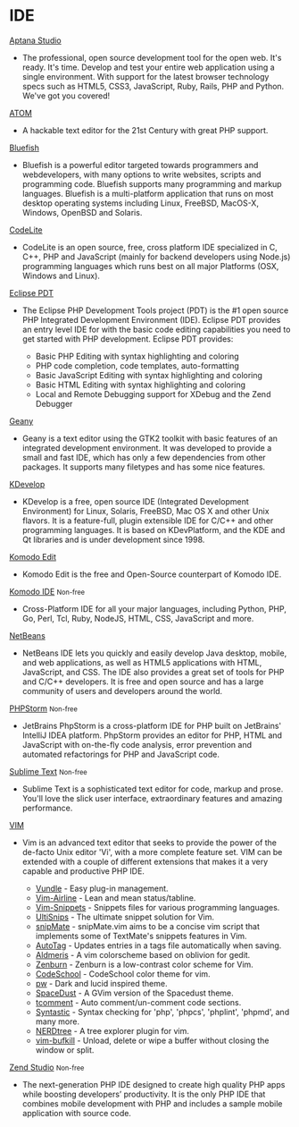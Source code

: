 # IDE #

[Aptana Studio](http://www.aptana.com/)

 * The professional, open source development tool for the open web. It's ready. It's time. Develop and test your entire web application using a single environment. With support for the latest browser technology specs such as HTML5, CSS3, JavaScript, Ruby, Rails, PHP and Python. We've got you covered! 

[ATOM](https://atom.io/)

 * A hackable text editor for the 21st Century with great PHP support.

[Bluefish](http://bluefish.openoffice.nl/index.html)

 * Bluefish is a powerful editor targeted towards programmers and webdevelopers, with many options to write websites, scripts and programming code. Bluefish supports many programming and markup languages. Bluefish is a multi-platform application that runs on most desktop operating systems including Linux, FreeBSD, MacOS-X, Windows, OpenBSD and Solaris.

[CodeLite](http://www.codelite.org/)

 * CodeLite is an open source, free, cross platform IDE specialized in C, C++, PHP and JavaScript (mainly for backend developers using Node.js) programming languages which runs best on all major Platforms (OSX, Windows and Linux).

[Eclipse PDT](https://eclipse.org/pdt/)

 * The Eclipse PHP Development Tools project (PDT) is the #1 open source PHP Integrated Development Environment (IDE). Eclipse PDT provides an entry level IDE for with the basic code editing capabilities you need to get started with PHP development. Eclipse PDT provides:

    * Basic PHP Editing with syntax highlighting and coloring
    * PHP code completion, code templates, auto-formatting
    * Basic JavaScript Editing with syntax highlighting and coloring 
    * Basic HTML Editing with syntax highlighting and coloring 
    * Local and Remote Debugging support for XDebug and the Zend Debugger

[Geany](http://www.geany.org/)

 * Geany is a text editor using the GTK2 toolkit with basic features of an integrated development environment. It was developed to provide a small and fast IDE, which has only a few dependencies from other packages. It supports many filetypes and has some nice features.<F5>

[KDevelop](https://www.kdevelop.org/)

 * KDevelop is a free, open source IDE (Integrated Development Environment) for Linux, Solaris, FreeBSD, Mac OS X and other Unix flavors. It is a feature-full, plugin extensible IDE for C/C++ and other programming languages. It is based on KDevPlatform, and the KDE and Qt libraries and is under development since 1998.

[Komodo Edit](http://komodoide.com/komodo-edit/)

 * Komodo Edit is the free and Open-Source counterpart of Komodo IDE.

[Komodo IDE](http://komodoide.com/) <span class="label label-danger"><small>Non-free</small></span>

 * Cross-Platform IDE for all your major languages, including Python, PHP, Go, Perl, Tcl, Ruby, NodeJS, HTML, CSS, JavaScript and more.

[NetBeans](https://netbeans.org/)

 * NetBeans IDE lets you quickly and easily develop Java desktop, mobile, and web applications, as well as HTML5 applications with HTML, JavaScript, and CSS. The IDE also provides a great set of tools for PHP and C/C++ developers. It is free and open source and has a large community of users and developers around the world. 

[PHPStorm](http://www.jetbrains.com/phpstorm/) <span class="label label-danger"><small>Non-free</small></span>

 * JetBrains PhpStorm is a cross-platform IDE for PHP built on JetBrains' IntelliJ IDEA platform. PhpStorm provides an editor for PHP, HTML and JavaScript with on-the-fly code analysis, error prevention and automated refactorings for PHP and JavaScript code.

[Sublime Text](http://www.sublimetext.com/) <span class="label label-danger"><small>Non-free</small></span>

 * Sublime Text is a sophisticated text editor for code, markup and prose. You'll love the slick user interface, extraordinary features and amazing performance.

[VIM](http://www.vim.org)

 * Vim is an advanced text editor that seeks to provide the power of the de-facto Unix editor 'Vi', with a more complete feature set. VIM can be extended with a couple of different extensions that makes it a very capable and productive PHP IDE.

    * [Vundle](https://github.com/VundleVim/Vundle.vim/) - Easy plug-in management.
    * [Vim-Airline](https://github.com/bling/vim-airline) - Lean and mean status/tabline.
    * [Vim-Snippets](https://github.com/honza/vim-snippets) - Snippets files for various programming languages.
    * [UltiSnips](https://github.com/SirVer/ultisnips) - The ultimate snippet solution for Vim.
    * [snipMate](https://github.com/garbas/vim-snipmate) - snipMate.vim aims to be a concise vim script that implements some of TextMate's snippets features in Vim.
    * [AutoTag](https://github.com/vim-scripts/AutoTag) - Updates entries in a tags file automatically when saving.
    * [Aldmeris](https://github.com/veloce/vim-aldmeris) - A vim colorscheme based on oblivion for gedit.
    * [Zenburn](https://github.com/jnurmine/Zenburn) - Zenburn is a low-contrast color scheme for Vim.
    * [CodeSchool](https://github.com/antlypls/vim-colors-codeschool) - CodeSchool color theme for vim.
    * [pw](https://github.com/vim-scripts/pw) - Dark and lucid inspired theme.
    * [SpaceDust](https://github.com/mikker/Spacedust-theme.vim) - A GVim version of the Spacedust theme.
    * [tcomment](https://github.com/tomtom/tcomment_vim) - Auto comment/un-comment code sections.
    * [Syntastic](https://github.com/scrooloose/syntastic) - Syntax checking for 'php', 'phpcs', 'phplint', 'phpmd', and many more.
    * [NERDtree](https://github.com/scrooloose/nerdtree) - A tree explorer plugin for vim.
    * [vim-bufkill](https://github.com/qpkorr/vim-bufkill) - Unload, delete or wipe a buffer without closing the window or split.

[Zend Studio](http://www.zend.com/en/products/studio) <span class="label label-danger"><small>Non-free</small></span>

 * The next-generation PHP IDE designed to create high quality PHP apps while boosting developers’ productivity. It is the only PHP IDE that combines mobile development with PHP and includes a sample mobile application with source code.
